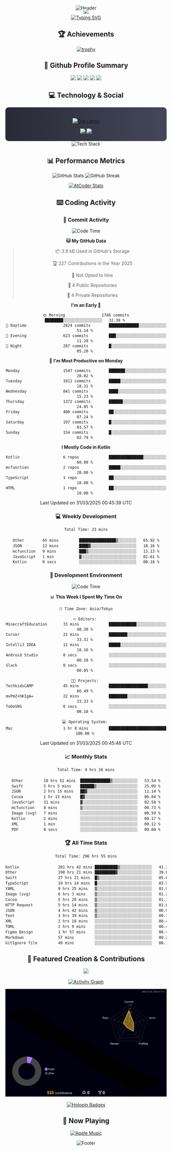 <div align="center">
  
![Header](https://capsule-render.vercel.app/api?type=waving&color=gradient&customColorList=12&height=300&section=header&text=Welcome%20to%20Batapii's%20Universe&fontSize=50&animation=fadeIn&fontAlignY=40&desc=Android%20Developer%20|%20Kotlin%20LOVE%20)

<div style="margin-top: -20px;">
  <img src="https://readme-typing-svg.herokuapp.com/?lines=Crafting+Android+Experiences;Building+Tomorrow's+Apps+Today;Always+Learning,+Always+Growing&font=Fira%20Code&center=true&width=440&height=45&color=f75c7e&vCenter=true&size=22&pause=1000">
</div>

<a href="https://git.io/typing-svg">
  <img src="https://readme-typing-svg.demolab.com?font=Fira+Code&weight=600&size=28&duration=4000&pause=1000&center=true&vCenter=true&width=800&lines=Hey+there!+I'm+Batapii+%F0%9F%91%8B;Android+Developer+from+Japan+%F0%9F%87%AF%F0%9F%87%B5" alt="Typing SVG" />
</a>

## 🏆 Achievements

[![trophy](https://github-profile-trophy.vercel.app/?username=batapii&theme=onestar&no-frame=true&no-bg=true&column=8&rank=SECRET,SSS,SS,S,AAA,AA,A,B,C,?&margin-w=10&margin-h=10)](https://github.com/ryo-ma/github-profile-trophy)

## 🎯 Github Profile Summary

<div align="center">
  <img src="http://github-profile-summary-cards.vercel.app/api/cards/profile-details?username=batapii&theme=radical" />
  <img src="http://github-profile-summary-cards.vercel.app/api/cards/repos-per-language?username=batapii&theme=radical" />
  <img src="http://github-profile-summary-cards.vercel.app/api/cards/most-commit-language?username=batapii&theme=radical" />
  <img src="http://github-profile-summary-cards.vercel.app/api/cards/stats?username=batapii&theme=radical" />
  <img src="http://github-profile-summary-cards.vercel.app/api/cards/productive-time?username=batapii&theme=radical" />
</div>

## 💻 Technology & Social

<div align="center" style="background: linear-gradient(to right, #282A36, #44475A); padding: 20px; border-radius: 10px;">

[![Top Langs](https://github-readme-stats.vercel.app/api/top-langs/?username=batapii
)](https://github.com/anuraghazra/github-readme-stats)

<div style="margin-top: 15px">
<a href="https://github.com/batapii"><img src="https://img.shields.io/github/followers/batapii?style=for-the-badge&logo=github&label=Follow&color=ff6e96&labelColor=282A36"/></a>
<a href="https://twitter.com/batapii3939"><img src="https://img.shields.io/twitter/follow/batapii?style=for-the-badge&logo=twitter&color=1DA1F2&labelColor=282A36&label= Twitter"/></a>
</div>

</div>

<div align="center">
<img src="https://github-readme-tech-stack.vercel.app/api/cards?title=Tech+Stack&align=center&titleAlign=center&fontSize=20&lineHeight=10&lineCount=4&theme=github_dark&width=800&bg=%230D1117&badge=%23161B22&border=%2321262D&titleColor=%2358A6FF&line1=kotlin%2Ckotlin%2C0095D5%3Bandroid%2Candroid%2C00ff00%3Bjetpackcompose%2Cjetpack%2C4285F4%3B&line2=swift%2Cswift%2CFA7343%3Bfirebase%2Cfirebase%2CFFCA28%3Bgithub%2Cgithub%2C181717%3B&line3=typescript%2Ctypescript%2C3178C6%3Bgraphql%2Cgraphql%2CE10098%3Bsupabase%2Csupabase%2C3FCF8E%3B&line4=gradle%2Cgradle%2C02303A%3Bgitkraken%2Cgitkraken%2C179287%3Bpostman%2Cpostman%2CFF6C37%3B" alt="Tech Stack" />
</div>



## 📊 Performance Metrics

<div align="center">

![GitHub Stats](https://github-readme-stats.vercel.app/api?username=batapii&show_icons=true&theme=radical&hide_border=true&bg_color=0D1117)
![GitHub Streak](https://github-readme-streak-stats.herokuapp.com/?user=batapii&theme=radical&hide_border=true&background=0D1117)

[![AtCoder Stats](https://atcoder-readme-stats.vercel.app/stats/batapii3939?theme=dark&show_history=5&width=495)](https://github.com/iwbc-mzk/atcoder-readme-stats)

</div>

## ⌨️ Coding Activity

### 🌟 Commit Activity
<!--START_SECTION:commit-stats-->
![Code Time](http://img.shields.io/badge/Code%20Time-487%20hrs%2017%20mins-blue)

**🐱 My GitHub Data** 

> 📦 3.9 kB Used in GitHub's Storage 
 > 
> 🏆 227 Contributions in the Year 2025
 > 
> 🚫 Not Opted to Hire
 > 
> 📜 4 Public Repositories 
 > 
> 🔑 4 Private Repositories 
 > 
**I'm an Early 🐤** 

```text
🌞 Morning                1788 commits        ████████░░░░░░░░░░░░░░░░░   32.38 % 
🌆 Daytime                2824 commits        █████████████░░░░░░░░░░░░   51.14 % 
🌃 Evening                623 commits         ███░░░░░░░░░░░░░░░░░░░░░░   11.28 % 
🌙 Night                  287 commits         █░░░░░░░░░░░░░░░░░░░░░░░░   05.20 % 
```
📅 **I'm Most Productive on Monday** 

```text
Monday                   1547 commits        ███████░░░░░░░░░░░░░░░░░░   28.02 % 
Tuesday                  1011 commits        █████░░░░░░░░░░░░░░░░░░░░   18.31 % 
Wednesday                841 commits         ████░░░░░░░░░░░░░░░░░░░░░   15.23 % 
Thursday                 1372 commits        ██████░░░░░░░░░░░░░░░░░░░   24.85 % 
Friday                   400 commits         ██░░░░░░░░░░░░░░░░░░░░░░░   07.24 % 
Saturday                 197 commits         █░░░░░░░░░░░░░░░░░░░░░░░░   03.57 % 
Sunday                   154 commits         █░░░░░░░░░░░░░░░░░░░░░░░░   02.79 % 
```


**I Mostly Code in Kotlin** 

```text
Kotlin                   6 repos             ███████████████░░░░░░░░░░   60.00 % 
mcfunction               2 repos             █████░░░░░░░░░░░░░░░░░░░░   20.00 % 
TypeScript               1 repo              ██░░░░░░░░░░░░░░░░░░░░░░░   10.00 % 
HTML                     1 repo              ██░░░░░░░░░░░░░░░░░░░░░░░   10.00 % 
```




 Last Updated on 31/03/2025 00:45:39 UTC
<!--END_SECTION:commit-stats-->

### 💻 Weekly Development
<!--START_SECTION:wakatime-->

```txt
Total Time: 23 mins

Other        45 mins         ████████████████▒░░░░░░░░   65.92 %
JSON         12 mins         ████▓░░░░░░░░░░░░░░░░░░░░   18.16 %
mcfunction   9 mins          ███▒░░░░░░░░░░░░░░░░░░░░░   13.13 %
JavaScript   1 min           ▓░░░░░░░░░░░░░░░░░░░░░░░░   02.61 %
Kotlin       0 secs          ░░░░░░░░░░░░░░░░░░░░░░░░░   00.18 %
```

<!--END_SECTION:wakatime-->

### 🔨 Development Environment
<!--START_SECTION:dev-stats-->
![Code Time](http://img.shields.io/badge/Code%20Time-487%20hrs%2017%20mins-blue)

📊 **This Week I Spent My Time On** 

```text
🕑︎ Time Zone: Asia/Tokyo

🔥 Editors: 
MinecraftEducation       33 mins             ████████████░░░░░░░░░░░░░   48.30 % 
Cursor                   22 mins             ████████░░░░░░░░░░░░░░░░░   33.31 % 
IntelliJ IDEA            12 mins             █████░░░░░░░░░░░░░░░░░░░░   18.16 % 
Android Studio           0 secs              ░░░░░░░░░░░░░░░░░░░░░░░░░   00.18 % 
Slack                    0 secs              ░░░░░░░░░░░░░░░░░░░░░░░░░   00.05 % 

🐱‍💻 Projects: 
TechkidsCAMP             45 mins             █████████████████░░░░░░░░   66.49 % 
mxPmZ+hKIgA=             22 mins             ████████░░░░░░░░░░░░░░░░░   33.33 % 
ToDoSNS                  0 secs              ░░░░░░░░░░░░░░░░░░░░░░░░░   00.18 % 

💻 Operating System: 
Mac                      1 hr 8 mins         █████████████████████████   100.00 % 
```


 Last Updated on 31/03/2025 00:45:46 UTC
<!--END_SECTION:dev-stats-->

### 📈 Monthly Stats
<!--START_SECTION:wakamonth-->

```txt
Total Time: 9 hrs 26 mins

Other         10 hrs 52 mins  █████████████▒░░░░░░░░░░░   53.54 %
Swift         5 hrs 5 mins    ██████▒░░░░░░░░░░░░░░░░░░   25.09 %
JSON          2 hrs 15 mins   ██▓░░░░░░░░░░░░░░░░░░░░░░   11.14 %
Cocoa         1 hr 13 mins    █▓░░░░░░░░░░░░░░░░░░░░░░░   06.04 %
JavaScript    31 mins         ▓░░░░░░░░░░░░░░░░░░░░░░░░   02.58 %
mcfunction    8 mins          ▒░░░░░░░░░░░░░░░░░░░░░░░░   00.73 %
Image (svg)   7 mins          ░░░░░░░░░░░░░░░░░░░░░░░░░   00.59 %
Kotlin        2 mins          ░░░░░░░░░░░░░░░░░░░░░░░░░   00.17 %
XML           1 min           ░░░░░░░░░░░░░░░░░░░░░░░░░   00.12 %
PDF           0 secs          ░░░░░░░░░░░░░░░░░░░░░░░░░   00.00 %
```

<!--END_SECTION:wakamonth-->

### 🏆 All Time Stats
<!--START_SECTION:wakaalltime-->

```txt
Total Time: 296 hrs 55 mins

Kotlin                 201 hrs 42 mins ██████████▒░░░░░░░░░░░░░░   41.39 %
Other                  190 hrs 21 mins █████████▓░░░░░░░░░░░░░░░   39.07 %
Swift                  27 hrs 21 mins  █▒░░░░░░░░░░░░░░░░░░░░░░░   05.62 %
TypeScript             19 hrs 14 mins  █░░░░░░░░░░░░░░░░░░░░░░░░   03.95 %
YAML                   9 hrs 25 mins   ▒░░░░░░░░░░░░░░░░░░░░░░░░   01.93 %
Image (svg)            6 hrs 3 mins    ▒░░░░░░░░░░░░░░░░░░░░░░░░   01.24 %
Cocoa                  5 hrs 20 mins   ▒░░░░░░░░░░░░░░░░░░░░░░░░   01.10 %
HTTP Request           5 hrs 14 mins   ▒░░░░░░░░░░░░░░░░░░░░░░░░   01.08 %
JSON                   4 hrs 42 mins   ▒░░░░░░░░░░░░░░░░░░░░░░░░   00.97 %
Text                   3 hrs 39 mins   ▒░░░░░░░░░░░░░░░░░░░░░░░░   00.75 %
XML                    2 hrs 18 mins   ░░░░░░░░░░░░░░░░░░░░░░░░░   00.47 %
TOML                   2 hrs 9 mins    ░░░░░░░░░░░░░░░░░░░░░░░░░   00.44 %
Figma Design           1 hr 57 mins    ░░░░░░░░░░░░░░░░░░░░░░░░░   00.40 %
Markdown               57 mins         ░░░░░░░░░░░░░░░░░░░░░░░░░   00.20 %
GitIgnore file         49 mins         ░░░░░░░░░░░░░░░░░░░░░░░░░   00.17 %
```

<!--END_SECTION:wakaalltime-->


## 🌟 Featured Creation & Contributions

<div align="center">
  <a href="https://github.com/batapii/ToDoSNS">
    <img src="https://github-readme-stats.vercel.app/api/pin/?username=batapii&repo=ToDoSNS&theme=radical&hide_border=true&bg_color=0D1117" />
  </a>

[![Activity Graph](https://github-readme-activity-graph.vercel.app/graph?username=batapii&custom_title=Contribution%20Graph&hide_border=true&theme=radical&bg_color=0D1117)](https://github.com/ashutosh00710/github-readme-activity-graph)

![3D Contrib](./profile-3d-contrib/profile-night-rainbow.svg)

[![Holopin Badges](https://holopin.me/batapii)](https://holopin.io/@batapii)

</div>

## 🎵 Now Playing

<div align="center">
  
[![Apple Music](https://music-profile.rayriffy.com/theme/dark.svg?uid=001005.6598667d2ffd4a10a4f429edd0ba24c4.1156)](https://github.com/rayriffy/apple-music-github-profile)

</div>

![Footer](https://capsule-render.vercel.app/api?type=waving&color=gradient&customColorList=12&height=100&section=footer)

</div>
